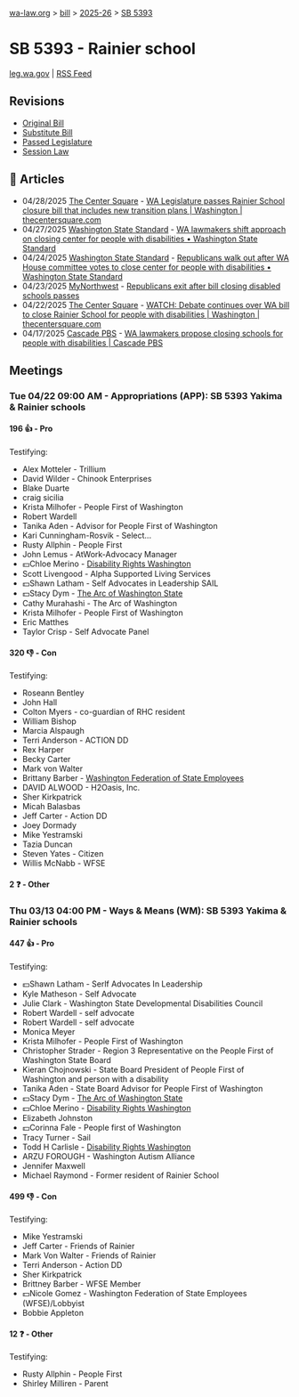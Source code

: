 [wa-law.org](/) > [bill](/bill/) > [2025-26](/bill/2025-26/) > [SB 5393](/bill/2025-26/sb/5393/)

# SB 5393 - Rainier school
[leg.wa.gov](https://app.leg.wa.gov/billsummary?BillNumber=5393&Year=2025&Initiative=false) | [RSS Feed](./rss.xml)

## Revisions
* [Original Bill](1/)
* [Substitute Bill](S/)
* [Passed Legislature](S.PL/)
* [Session Law](S.SL/)

## 📰 Articles
* 04/28/2025 [The Center Square](/org/the_center_square/) - [WA Legislature passes Rainier School closure bill that includes new transition plans | Washington | thecentersquare.com](https://www.thecentersquare.com/washington/article_963049b7-b44c-47f4-8c5b-f5761f0da729.html#:~:text=Senate%20Bill%205393)
* 04/27/2025 [Washington State Standard](/org/washington_state_standard/) - [WA lawmakers shift approach on closing center for people with disabilities • Washington State Standard](https://washingtonstatestandard.com/2025/04/27/wa-lawmakers-shift-approach-on-closing-center-for-people-with-disabilities/#:~:text=Senate%20Bill%205393)
* 04/24/2025 [Washington State Standard](/org/washington_state_standard/) - [Republicans walk out after WA House committee votes to close center for people with disabilities • Washington State Standard](https://washingtonstatestandard.com/2025/04/23/republicans-walk-out-after-wa-house-committee-votes-to-close-center-for-people-with-disabilities/#:~:text=Senate%20Bill%205393)
* 04/23/2025 [MyNorthwest](/org/mynorthwest/) - [Republicans exit after bill closing disabled schools passes](https://mynorthwest.com/mynorthwest-politics/republicans-walk-out/4079296#:~:text=Senate%20Bill%205393)
* 04/22/2025 [The Center Square](/org/the_center_square/) - [WATCH: Debate continues over WA bill to close Rainier School for people with disabilities | Washington | thecentersquare.com](https://www.thecentersquare.com/washington/article_4db1c3ea-75d1-4f07-8692-081a3693c949.html#:~:text=Substitute%20Senate%20Bill%205393)
* 04/17/2025 [Cascade PBS](/org/cascade_pbs/) - [WA lawmakers propose closing schools for people with disabilities | Cascade PBS](https://www.cascadepbs.org/politics/2025/04/wa-lawmakers-propose-closing-schools-people-disabilities/#:~:text=Senate%20Bill%205393)

## Meetings
### Tue 04/22 09:00 AM - Appropriations (APP): SB 5393 Yakima & Rainier schools
#### 196 👍 - Pro
Testifying:
* Alex Motteler - Trillium
* David Wilder - Chinook Enterprises
* Blake Duarte
* craig sicilia
* Krista Milhofer - People First of Washington
* Robert Wardell
* Tanika Aden - Advisor for People First of Washington
* Kari Cunningham-Rosvik - Select...
* Rusty Allphin - People First
* John Lemus - AtWork-Advocacy Manager
* 💵Chloe Merino - [Disability Rights Washington](/org/disability_rights_washington/)
* Scott Livengood - Alpha Supported Living Services
* 💵Shawn Latham - Self Advocates in Leadership SAIL
* 💵Stacy Dym - [The Arc of Washington State](/org/the_arc_of_washington_state/)
* Cathy Murahashi - The Arc of Washington
* Krista Milhofer - People First of Washington
* Eric Matthes
* Taylor Crisp - Self Advocate Panel

#### 320 👎 - Con
Testifying:
* Roseann Bentley
* John Hall
* Colton Myers - co-guardian of RHC resident
* William Bishop
* Marcia Alspaugh
* Terri Anderson - ACTION DD
* Rex Harper
* Becky Carter
* Mark von Walter
* Brittany Barber - [Washington Federation of State Employees](/org/washington_federation_of_state_employees/)
* DAVID ALWOOD - H2Oasis, Inc.
* Sher Kirkpatrick
* Micah Balasbas
* Jeff Carter - Action DD
* Joey Dormady
* Mike Yestramski
* Tazia Duncan
* Steven Yates - Citizen
* Willis McNabb - WFSE

#### 2 ❓ - Other

### Thu 03/13 04:00 PM - Ways & Means (WM): SB 5393 Yakima & Rainier schools
#### 447 👍 - Pro
Testifying:
* 💵Shawn Latham - Serlf Advocates In Leadership
* Kyle Matheson - Self Advocate
* Julie Clark - Washington State Developmental Disabilities Council
* Robert Wardell - self advocate
* Robert Wardell - self advocate
* Monica Meyer
* Krista Milhofer - People First of Washington
* Christopher Strader - Region 3 Representative on the People First of Washington State Board
* Kieran Chojnowski - State Board President of People First of Washington and person with a disability
* Tanika Aden - State Board Advisor for People First of Washington
* 💵Stacy Dym - [The Arc of Washington State](/org/the_arc_of_washington_state/)
* 💵Chloe Merino - [Disability Rights Washington](/org/disability_rights_washington/)
* Elizabeth Johnston
* 💵Corinna Fale - People first of Washington
* Tracy Turner - Sail
* Todd H Carlisle - [Disability Rights Washington](/org/disability_rights_washington/)
* ARZU FOROUGH - Washington Autism Alliance
* Jennifer Maxwell
* Michael Raymond - Former resident of Rainier School

#### 499 👎 - Con
Testifying:
* Mike Yestramski
* Jeff Carter - Friends of Rainier
* Mark Von Walter - Friends of Rainier
* Terri Anderson - Action DD
* Sher Kirkpatrick
* Brittney Barber - WFSE Member
* 💵Nicole Gomez - Washington Federation of State Employees (WFSE)/Lobbyist
* Bobbie Appleton

#### 12 ❓ - Other
Testifying:
* Rusty Allphin - People First
* Shirley Milliren - Parent
